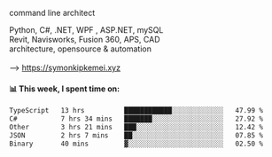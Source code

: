 command line architect

Python, C#, .NET, WPF , ASP.NET, mySQL <br>
Revit, Navisworks, Fusion 360, APS, CAD <br>
architecture, opensource & automation<br>
<br>
--> https://symonkipkemei.xyz

#### 📊 This week, I spent time on:
<!--START_SECTION:waka-->

```txt
TypeScript   13 hrs          ████████████░░░░░░░░░░░░░   47.99 %
C#           7 hrs 34 mins   ███████░░░░░░░░░░░░░░░░░░   27.92 %
Other        3 hrs 21 mins   ███░░░░░░░░░░░░░░░░░░░░░░   12.42 %
JSON         2 hrs 7 mins    ██░░░░░░░░░░░░░░░░░░░░░░░   07.85 %
Binary       40 mins         ▓░░░░░░░░░░░░░░░░░░░░░░░░   02.50 %
```

<!--END_SECTION:waka-->
